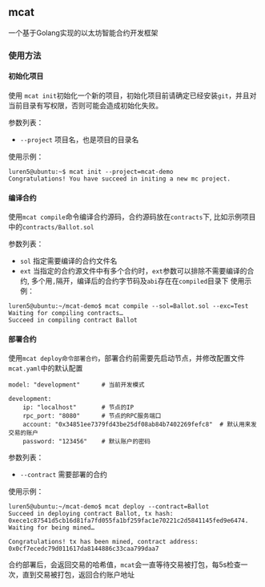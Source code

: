 ## mcat
一个基于Golang实现的以太坊智能合约开发框架

### 使用方法
#### 初始化项目
使用 `mcat init`初始化一个新的项目，初始化项目前请确定已经安装`git`，并且对当前目录有写权限，否则可能会造成初始化失败。

参数列表：
- `--project` 项目名，也是项目的目录名

使用示例：
```
luren5@ubuntu:~$ mcat init --project=mcat-demo
Congratulations! You have succeed in initing a new mc project.
```
#### 编译合约
使用`mcat compile`命令编译合约源码，合约源码放在`contracts`下,  比如示例项目中的`contracts/Ballot.sol`

参数列表：
- `sol` 指定需要编译的合约文件名
- `ext` 当指定的合约源文件中有多个合约时，`ext`参数可以排除不需要编译的合约, 多个用`,`隔开，编译后的合约字节码及`abi`存在在`compiled`目录下
使用示例：
```
luren5@ubuntu:~/mcat-demo$ mcat compile --sol=Ballot.sol --exc=Test
Waiting for compiling contracts…
Succeed in compiling contract Ballot
```

#### 部署合约
使用`mcat deploy命令部署合约`，部署合约前需要先启动节点，并修改配置文件`mcat.yaml`中的默认配置
```
model: "development"      # 当前开发模式

development:
    ip: "localhost"       # 节点的IP
    rpc_port: "8080"      # 节点的RPC服务端口
    account: "0x34851ee7379fd43be25df08ab84b7402269fefc8"  # 默认用来发交易的账户
    password: "123456"    # 默认账户的密码
```

参数列表：
- `--contract`  需要部署的合约

使用示例：
```
luren5@ubuntu:~/mcat-demo$ mcat deploy --contract=Ballot
Succeed in deploying contract Ballot, tx hash: 0xece1c87541d5cb16d81fa7fd055fa1bf259fac1e70221c2d5841145fed9e6474. Waiting for being mined…

Congratulations! tx has been mined, contract address: 0x0cf7ecedc79d011617da8144886c33caa799daa7
```
合约部署后，会返回交易的哈希值，`mcat`会一直等待交易被打包，每5s检查一次，直到交易被打包，返回合约账户地址

